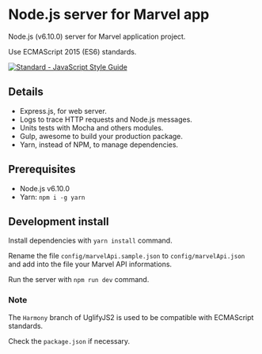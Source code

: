 # Node.js server for Marvel app
Node.js (v6.10.0) server for Marvel application project.

Use ECMAScript 2015 (ES6) standards.

[![Standard - JavaScript Style Guide](https://cdn.rawgit.com/feross/standard/master/badge.svg)](https://github.com/feross/standard)

## Details

- Express.js, for web server.
- Logs to trace HTTP requests and Node.js messages.
- Units tests with Mocha and others modules.
- Gulp, awesome to build your production package.
- Yarn, instead of NPM, to manage dependencies.

## Prerequisites

- Node.js v6.10.0
- Yarn: `npm i -g yarn`

## Development install
Install dependencies with `yarn install` command.

Rename the file `config/marvelApi.sample.json` to `config/marvelApi.json` and add into the file your Marvel API informations.

Run the server with `npm run dev` command.

### Note
The `Harmony` branch of UglifyJS2 is used to be compatible with ECMAScript standards.

Check the `package.json` if necessary.
